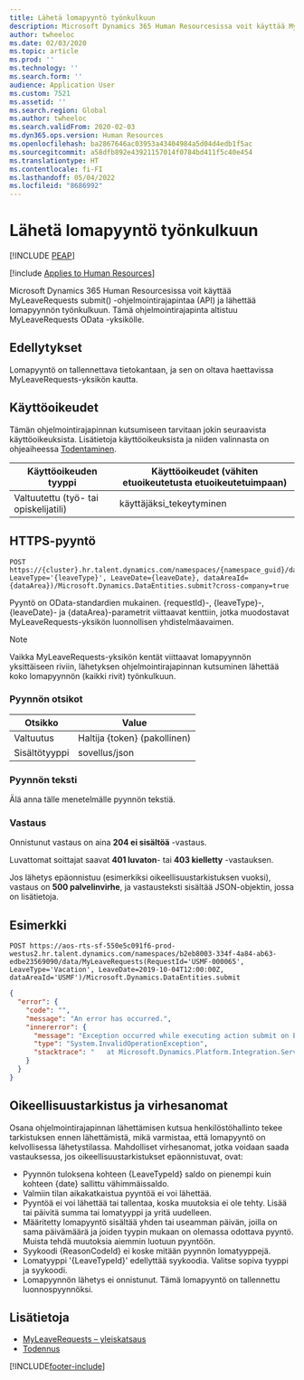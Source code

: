 ```yaml
---
title: Lähetä lomapyyntö työnkulkuun
description: Microsoft Dynamics 365 Human Resourcesissa voit käyttää MyLeaveRequests submit() -ohjelmointirajapintaa (API) ja lähettää lomapyynnön työnkulkuun.
author: twheeloc
ms.date: 02/03/2020
ms.topic: article
ms.prod: ''
ms.technology: ''
ms.search.form: ''
audience: Application User
ms.custom: 7521
ms.assetid: ''
ms.search.region: Global
ms.author: twheeloc
ms.search.validFrom: 2020-02-03
ms.dyn365.ops.version: Human Resources
ms.openlocfilehash: ba2867646ac03953a43404984a5d04d4edb1f5ac
ms.sourcegitcommit: a58dfb892e43921157014f0784bd411f5c40e454
ms.translationtype: HT
ms.contentlocale: fi-FI
ms.lasthandoff: 05/04/2022
ms.locfileid: "8686992"
---
```

# <a name="submit-a-leave-request-to-workflow"></a>Lähetä lomapyyntö työnkulkuun


[!INCLUDE [PEAP](../includes/peap-1.md)]

[!include [Applies to Human Resources](../includes/applies-to-hr.md)]

Microsoft Dynamics 365 Human Resourcesissa voit käyttää MyLeaveRequests submit() -ohjelmointirajapintaa (API) ja lähettää lomapyynnön työnkulkuun. Tämä ohjelmointirajapinta altistuu MyLeaveRequests OData -yksikölle.

## <a name="prerequisites"></a>Edellytykset

Lomapyyntö on tallennettava tietokantaan, ja sen on oltava haettavissa MyLeaveRequests-yksikön kautta.

## <a name="permissions"></a>Käyttöoikeudet

Tämän ohjelmointirajapinnan kutsumiseen tarvitaan jokin seuraavista käyttöoikeuksista. Lisätietoja käyttöoikeuksista ja niiden valinnasta on ohjeaiheessa [Todentaminen](hr-developer-api-authentication.md).

| Käyttöoikeuden tyyppi                    | Käyttöoikeudet (vähiten etuoikeutetusta etuoikeutetuimpaan) |
|------------------------------------|--------------------------------------------------------|
| Valtuutettu (työ- tai opiskelijatili) | käyttäjäksi\_tekeytyminen                                    |

## <a name="https-request"></a>HTTPS-pyyntö

<!-- { "blockType": "ignored" } -->
```HTTP
POST https://{cluster}.hr.talent.dynamics.com/namespaces/{namespace_guid}/data/MyLeaveRequests(RequestId='{requestId}', LeaveType='{leaveType}', LeaveDate={leaveDate}, dataAreaId={dataArea})/Microsoft.Dynamics.DataEntities.submit?cross-company=true
```

Pyyntö on OData-standardien mukainen. {requestId}-, {leaveType}-, {leaveDate}- ja {dataArea}-parametrit viittaavat kenttiin, jotka muodostavat MyLeaveRequests-yksikön luonnollisen yhdistelmäavaimen.

> [!NOTE]
> Vaikka MyLeaveRequests-yksikön kentät viittaavat lomapyynnön yksittäiseen riviin, lähetyksen ohjelmointirajapinnan kutsuminen lähettää koko lomapyynnön (kaikki rivit) työnkulkuun.

### <a name="request-headers"></a>Pyynnön otsikot

| Otsikko         | Value                     |
|----------------|---------------------------|
| Valtuutus  | Haltija {token} (pakollinen) |
| Sisältötyyppi   | sovellus/json          |

### <a name="request-body"></a>Pyynnön teksti

Älä anna tälle menetelmälle pyynnön tekstiä.

### <a name="response"></a>Vastaus

Onnistunut vastaus on aina **204 ei sisältöä** -vastaus.

Luvattomat soittajat saavat **401 luvaton**- tai **403 kielletty** -vastauksen.

Jos lähetys epäonnistuu (esimerkiksi oikeellisuustarkistuksen vuoksi), vastaus on **500 palvelinvirhe**, ja vastausteksti sisältää JSON-objektin, jossa on lisätietoja.

## <a name="example"></a>Esimerkki

```http
POST https://aos-rts-sf-550e5c091f6-prod-westus2.hr.talent.dynamics.com/namespaces/b2eb8003-334f-4a84-ab63-edbe23569090/data/MyLeaveRequests(RequestId='USMF-000065', LeaveType='Vacation', LeaveDate=2019-10-04T12:00:00Z, dataAreaId='USMF')/Microsoft.Dynamics.DataEntities.submit
```

```json
{
  "error": {
    "code": "",
    "message": "An error has occurred.",
    "innererror": {
      "message": "Exception occurred while executing action submit on Entity MyLeaveRequest: The request would put the 'Vacation' balance below the allowed minimum balance on 9/10/2019.",
      "type": "System.InvalidOperationException",
      "stacktrace": "   at Microsoft.Dynamics.Platform.Integration.Services.OData.Action.ActionInvokable.Invoke()   at Microsoft.Dynamics.Platform.Integration.Services.OData.Update.UpdateProcessor.ActionInvocation(ChangeOperationContext context, ActionInvokable action)   at Microsoft.Dynamics.Platform.Integration.Services.OData.Update.UpdateManager.<>c__DisplayClass13_0.<ScheduleInvokable>b__0(ChangeOperationContext context)   at Microsoft.Dynamics.Platform.Integration.Services.OData.Update.ChangeInfo.ExecuteActionsInCompanyContext(IEnumerable`1 actionList, ChangeOperationContext operationContext)\r\n   at Microsoft.Dynamics.Platform.Integration.Services.OData.Update.ChangeInfo.ExecuteActions(ChangeOperationContext context)   at Microsoft.Dynamics.Platform.Integration.Services.OData.Update.UpdateManager.SaveChanges()   at Microsoft.Dynamics.Platform.Integration.Services.OData.AxODataDelegatingHandler.<SaveChangesAsync>d__3.MoveNext()"
    }
  }
}
```

## <a name="validation-and-error-messages"></a>Oikeellisuustarkistus ja virhesanomat

Osana ohjelmointirajapinnan lähettämisen kutsua henkilöstöhallinto tekee tarkistuksen ennen lähettämistä, mikä varmistaa, että lomapyyntö on kelvollisessa lähetystilassa. Mahdolliset virhesanomat, jotka voidaan saada vastauksessa, jos oikeellisuustarkistukset epäonnistuvat, ovat:

 - Pyynnön tuloksena kohteen {LeaveTypeId} saldo on pienempi kuin kohteen {date} sallittu vähimmäissaldo.
 - Valmiin tilan aikakatkaistua pyyntöä ei voi lähettää.
 - Pyyntöä ei voi lähettää tai tallentaa, koska muutoksia ei ole tehty. Lisää tai päivitä summa tai lomatyyppi ja yritä uudelleen.
 - Määritetty lomapyyntö sisältää yhden tai useamman päivän, joilla on sama päivämäärä ja joiden tyypin mukaan on olemassa odottava pyyntö. Muista tehdä muutoksia aiemmin luotuun pyyntöön.
 - Syykoodi {ReasonCodeId} ei koske mitään pyynnön lomatyyppejä.
 - Lomatyyppi '{LeaveTypeId}' edellyttää syykoodia. Valitse sopiva tyyppi ja syykoodi.
 - Lomapyynnön lähetys ei onnistunut. Tämä lomapyyntö on tallennettu luonnospyynnöksi.

## <a name="see-also"></a>Lisätietoja

- [MyLeaveRequests – yleiskatsaus](hr-developer-api-myleaverequests-overview.md)
- [Todennus](hr-developer-api-authentication.md)

[!INCLUDE[footer-include](../includes/footer-banner.md)]
